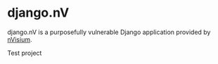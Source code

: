 django.nV
=========

django.nV is a purposefully vulnerable Django application provided by [nVisium](https://www.nvisium.com/).

Test project
